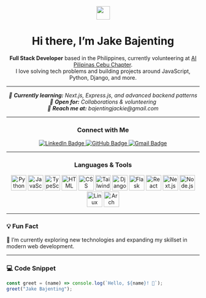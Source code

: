 <!-- Example: README.md -->

<!-- Add a nice banner or header image if you'd like 
<p align="center">
  <img src="/moon.png" alt="Pixel Art Banner" style="width:100%;" />
</p>
-->
<p align="center">
  <img src="https://media.giphy.com/media/hvRJCLFzcasrR4ia7z/giphy.gif" width="35" id="wave-hand">
</p>

<h1 align="center">Hi there, I’m Jake Bajenting</h1>

<p align="center">
  <strong id="typing-text">Full Stack Developer</strong> based in the Philippines,
  currently volunteering at <a href="https://www.facebook.com/AIPilipinasCebu">AI Pilipinas Cebu Chapter</a>.<br/>
  I love solving tech problems and building projects around JavaScript, Python, Django, and more.
</p>

---

<!-- Badges or quick info -->
<p align="center">
  <em>
    🌱 <strong>Currently learning:</strong> Next.js, Express.js, and advanced backend patterns <br/>
    🤝 <strong>Open for:</strong> Collaborations & volunteering <br/>
    💬 <strong>Reach me at:</strong> bajentingjackie@gmail.com <br/>
  </em>
</p>

---

<h3 align="center">Connect with Me</h3>
<p align="center">
  <a href="https://www.linkedin.com/in/jake-bajenting-902947274/">
    <img src="https://img.shields.io/badge/-LinkedIn-blue?style=flat&logo=Linkedin&logoColor=white" alt="LinkedIn Badge"/>
  </a>
  <a href="https://github.com/Cozyx213">
    <img src="https://img.shields.io/badge/-GitHub-black?style=flat&logo=GitHub&logoColor=white" alt="GitHub Badge"/>
  </a>
  <a href="mailto:bajentingjackie@gmail.com">
    <img src="https://img.shields.io/badge/-Gmail-c14438?style=flat&logo=Gmail&logoColor=white" alt="Gmail Badge"/>
  </a>
</p>

---

<h3 align="center">Languages & Tools</h3>
<p align="center">
  <img class="icon" src="https://cdn.jsdelivr.net/gh/devicons/devicon/icons/python/python-original.svg" title="Python" alt="Python" width="40" height="40"/>
  <img class="icon" src="https://cdn.jsdelivr.net/gh/devicons/devicon/icons/javascript/javascript-original.svg" title="JavaScript" alt="JavaScript" width="40" height="40"/>
  <img class="icon" src="https://cdn.jsdelivr.net/gh/devicons/devicon/icons/typescript/typescript-original.svg" title="TypeScript" alt="TypeScript" width="40" height="40"/>
  <img class="icon" src="https://cdn.jsdelivr.net/gh/devicons/devicon/icons/html5/html5-original.svg" title="HTML5" alt="HTML" width="40" height="40"/>
  <img class="icon" src="https://cdn.jsdelivr.net/gh/devicons/devicon/icons/css3/css3-original.svg" title="CSS3" alt="CSS" width="40" height="40"/>
   <img class="icon" src="https://cdn.jsdelivr.net/gh/devicons/devicon/icons/tailwindcss/tailwindcss-plain.svg" title="Tailwind CSS" alt="Tailwind CSS" width="40" height="40"/>
  <img class="icon" src="https://cdn.jsdelivr.net/gh/devicons/devicon/icons/django/django-plain.svg" title="Django" alt="Django" width="40" height="40"/>
  <img class="icon" src="https://cdn.jsdelivr.net/gh/devicons/devicon/icons/flask/flask-original.svg" title="Flask" alt="Flask" width="40" height="40"/>
  <img class="icon" src="https://cdn.jsdelivr.net/gh/devicons/devicon/icons/react/react-original.svg" title="React" alt="React" width="40" height="40"/>
  <img class="icon" src="https://cdn.jsdelivr.net/gh/devicons/devicon/icons/nextjs/nextjs-original.svg" title="Next.js" alt="Next.js" width="40" height="40"/>
  <img class="icon" src="https://cdn.jsdelivr.net/gh/devicons/devicon/icons/nodejs/nodejs-original.svg" title="Node.js" alt="Node.js" width="40" height="40"/>
  <img class="icon" src="https://cdn.jsdelivr.net/gh/devicons/devicon/icons/linux/linux-original.svg" title="Linux" alt="Linux" width="40" height="40"/>
  <img class="glowing-icon" src="https://cdn.jsdelivr.net/gh/devicons/devicon/icons/archlinux/archlinux-plain.svg" title="Arch Linux" alt="Arch Linux" width="40" height="40"/>
  
</p>

---

### **💡 Fun Fact**
🚀 I’m currently exploring new technologies and expanding my skillset in modern web development.

---

### **💻 Code Snippet**
```javascript
const greet = (name) => console.log(`Hello, ${name}! 👋`);
greet("Jake Bajenting");
